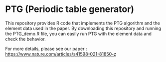 # PTG (Periodic table generator)
This repository provides R code that implements the PTG algorithm and the element data used in
the paper. By downloading this repository and running the PTG_demo.R file, you can easily run PTG with 
the element data and check the behavior.

For more details, please see our paper : https://www.nature.com/articles/s41598-021-81850-z

